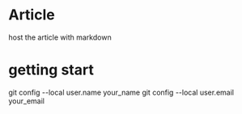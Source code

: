 Article
=======

host the article with markdown

getting start
===

git config --local user.name your_name
git config --local user.email your_email
